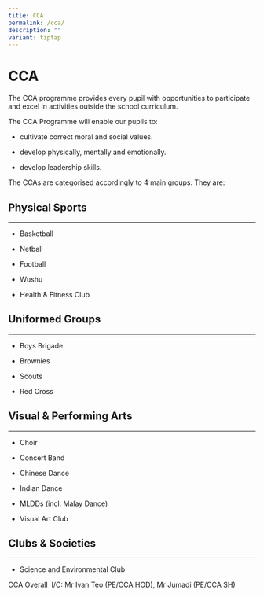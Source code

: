 ```yaml
---
title: CCA
permalink: /cca/
description: ""
variant: tiptap
---
```

<h1>CCA</h1>
<p>The CCA programme provides every pupil with opportunities to participate
and excel in activities outside the&nbsp;school curriculum.</p>
<p>The CCA Programme will enable our pupils to:</p>
<ul data-tight="true" class="tight">
<li>
<p>cultivate correct moral and social values.</p>
</li>
<li>
<p>develop physically, mentally and emotionally.</p>
</li>
<li>
<p>develop leadership skills.</p>
</li>
</ul>
<p>The CCAs are categorised accordingly to 4 main groups. They are:</p>
<h2>Physical Sports</h2>
<hr>
<ul data-tight="true" class="tight">
<li>
<p>Basketball</p>
</li>
<li>
<p>Netball</p>
</li>
<li>
<p>Football</p>
</li>
<li>
<p>Wushu</p>
</li>
<li>
<p>Health &amp; Fitness Club</p>
</li>
</ul>
<h2>Uniformed Groups</h2>
<hr>
<ul data-tight="true" class="tight">
<li>
<p>Boys Brigade</p>
</li>
<li>
<p>Brownies</p>
</li>
<li>
<p>Scouts</p>
</li>
<li>
<p>Red Cross</p>
</li>
</ul>
<h2>Visual &amp; Performing Arts</h2>
<hr>
<ul data-tight="true" class="tight">
<li>
<p>Choir</p>
</li>
<li>
<p>Concert Band</p>
</li>
<li>
<p>Chinese Dance</p>
</li>
<li>
<p>Indian Dance</p>
</li>
<li>
<p>MLDDs (incl. Malay Dance)</p>
</li>
<li>
<p>Visual Art Club</p>
</li>
</ul>
<h2>Clubs &amp; Societies</h2>
<hr>
<ul data-tight="true" class="tight">
<li>
<p>Science and Environmental Club</p>
</li>
</ul>
<p>CCA Overall &nbsp;I/C: Mr Ivan Teo (PE/CCA HOD), Mr Jumadi (PE/CCA SH)</p>
